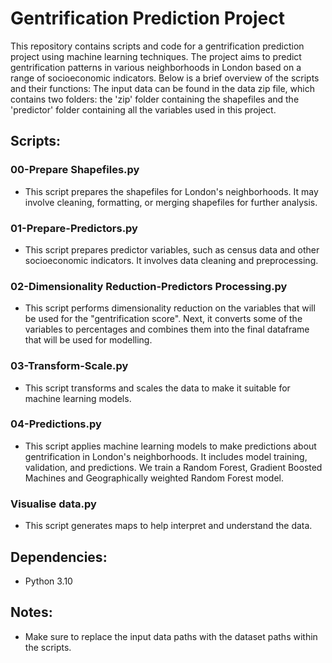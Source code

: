 # Gentrification Prediction Project

This repository contains scripts and code for a gentrification prediction project using machine learning techniques. The project aims to predict gentrification patterns in various neighborhoods in London based on a range of socioeconomic indicators. Below is a brief overview of the scripts and their functions:
The input data can be found in the data zip file, which contains two folders: the 'zip' folder containing the shapefiles and the 'predictor' folder containing all the variables used in this project.

## Scripts:

### 00-Prepare Shapefiles.py
-  This script prepares the shapefiles for London's neighborhoods. It may involve cleaning, formatting, or merging shapefiles for further analysis.

### 01-Prepare-Predictors.py
- This script prepares predictor variables, such as census data and other socioeconomic indicators. It involves data cleaning and preprocessing.

### 02-Dimensionality Reduction-Predictors Processing.py
-  This script performs dimensionality reduction on the variables that will be used for the "gentrification score". Next, it converts some of the variables to percentages and combines them into the final dataframe that will be used for modelling.
### 03-Transform-Scale.py
-  This script transforms and scales the data to make it suitable for machine learning models.

### 04-Predictions.py
-  This script applies machine learning models to make predictions about gentrification in London's neighborhoods. It includes model training, validation, and predictions. We train a Random Forest, Gradient Boosted Machines and Geographically weighted Random Forest model.

### Visualise data.py
-  This script generates maps to help interpret and understand the data. 

## Dependencies:
- Python 3.10

## Notes:
- Make sure to replace the input data paths with the dataset paths within the scripts.


